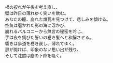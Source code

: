 根の捩れが午後を考え直し、  
壁は昨日の薄れゆく笑いを飲む。  
あなたの瞳、崩れた煉瓦を見つけて、悲しみを傾ける。  
空気は磨かれた影の海に浮かび、  
崩れるバルコニーから無言の秘密を吟じ、  
手は夜を錆びた誓いの巻き髪へと和解させる。  
響きは歩道を巻き戻し、薄れてゆく。  
扉が開けば、印象のない思い出が残り、  
そして沈黙は塵の下降を囁く。